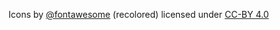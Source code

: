 Icons by [@fontawesome](https://fontawesome.com) (recolored) licensed under [CC-BY 4.0](https://creativecommons.org/licenses/by/4.0/)
